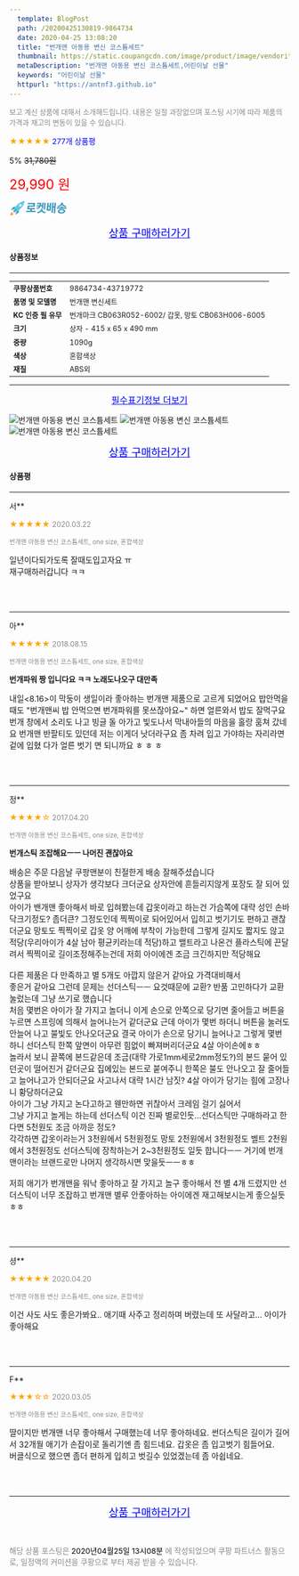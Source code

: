 ```yaml
---
  template: BlogPost
  path: /20200425130819-9864734
  date: 2020-04-25 13:08:20
  title: "번개맨 아동용 변신 코스튬세트"
  thumbnail: https://static.coupangcdn.com/image/product/image/vendoritem/2017/12/08/3069977440/ec0ac8ca-fbe5-4db1-81a6-26e282b45475.jpg
  metaDescription: "번개맨 아동용 변신 코스튬세트,어린이날 선물"
  keywords: "어린이날 선물"
  httpurl: "https://antnf3.github.io"
---
```

  
<span style="color: #888;font-size:0.8rem">보고 계신 상품에 대해서 소개해드립니다.
내용은 일절 과장없으며 포스팅 시기에 따라 제품의 가격과 재고의 변동이 있을 수 있습니다.</span>
  
<span style="color: orange;">★★★★★</span> <span style="color: blue;font-size: 0.85rem;">277개 상품평</span>

<span style="font-size: 0.9rem">5%</span> <span style="font-size: 0.9rem">~~31,780원~~</span>

<span style="color: red;font-size: 1.5rem;">29,990 원</span>

![로켓배송](/assets/rocket_logo.png)

<p align="center"><a href="http://me2.do/xtbcSJu7" style="font-size: 1.2rem; color: blue;">상품 구매하러가기</a></p>

#### 상품정보

---

|                  |                       |
| ---------------- | --------------------- |
| **<span style="font-size:0.8rem;">쿠팡상품번호</span>** | <span style="font-size:0.8rem;">9864734-43719772</span> |
| **<span style="font-size:0.8rem;">품명 및 모델명</span>**    | <span style="font-size:0.8rem;">번개맨 변신세트</span>        |
| **<span style="font-size:0.8rem;">KC 인증 필 유무</span>**    | <span style="font-size:0.8rem;">번개마크 CB063R052-6002/ 갑옷, 망토 CB063H006-6005</span>        |
| **<span style="font-size:0.8rem;">크기</span>**    | <span style="font-size:0.8rem;">상자  - 415 x 65 x 490 mm</span>        |
| **<span style="font-size:0.8rem;">중량</span>**    | <span style="font-size:0.8rem;">1090g</span>        |
| **<span style="font-size:0.8rem;">색상</span>**    | <span style="font-size:0.8rem;">혼합색상</span>        |
| **<span style="font-size:0.8rem;">재질</span>**    | <span style="font-size:0.8rem;">ABS외</span>        |








---

<p align="center"><a href="http://me2.do/xtbcSJu7" style="font-size: 1rem; color: blue;">필수표기정보 더보기</a></p>

![번개맨 아동용 변신 코스튬세트](http://thumbnail8.coupangcdn.com/thumbnails/remote/q89/image/product/content/vendorItem/2017/12/08/43719772/3bc16943-c22e-4cec-b29a-d65f890a43c0.jpg)
![번개맨 아동용 변신 코스튬세트](http://thumbnail9.coupangcdn.com/thumbnails/remote/q89/image/product/content/vendorItem/2017/12/08/43719772/b3b6d1ba-aba3-4e26-9de5-fbf91817eaee.jpg)
![번개맨 아동용 변신 코스튬세트](http://thumbnail8.coupangcdn.com/thumbnails/remote/q89/image/product/content/vendorItem/2017/12/08/43719772/529311e1-9aee-44e1-8ff3-50d364699be6.jpg)

<p align="center"><a href="http://me2.do/xtbcSJu7" style="font-size: 1.2rem; color: blue;">상품 구매하러가기</a></p>

#### 상품평
  
---
  
서**
    
<span style="color: orange;">★★★★★</span> <span style="font-size:0.8rem;color: #888;">2020.03.22</span>
    
<span style="color: #888;font-size:0.7rem">번개맨 아동용 변신 코스튬세트, one size, 혼합색상</span>
    

    
<span style="font-size: 0.9rem;">일년이다되가도록 잘때도입고자요 ㅠ<br/>재구매하러갑니다 ㅋㅋ</span>
    
<br>
<br>

---
  
아**
    
<span style="color: orange;">★★★★★</span> <span style="font-size:0.8rem;color: #888;">2018.08.15</span>
    
<span style="color: #888;font-size:0.7rem">번개맨 아동용 변신 코스튬세트, one size, 혼합색상</span>
    
<span style="font-size:0.85rem">**번개파워 짱 입니다요 ㅋㅋ 노래도나오구 대만족**</span>
    
<span style="font-size: 0.9rem;">내일<8.16>이 막둥이 생일이라  좋아하는 번개맨 제품으로 고르게 되었어요 밥안먹을때도 "번개맨씨 밥 안먹으면 번개파워를 못쓰잖아요~" 하면 얼른와서 밥도 잘먹구요 번개 창에서 소리도 나고 빙글 돌 아가고 빛도나서 막내아들의 마음을 홀랑 훔쳐 갔네요 번개맨 반팔티도 있던데 저는  이게더 낫더라구요 좀 차려 입고 가야하는 자리라면 겉에 입혔 다가 얼른 벗기 면 되니까요 ㅎ ㅎ ㅎ</span>
    
<br>
<br>

---
  
정**
    
<span style="color: orange;">★★★★☆</span> <span style="font-size:0.8rem;color: #888;">2017.04.20</span>
    
<span style="color: #888;font-size:0.7rem">번개맨 아동용 변신 코스튬세트, one size, 혼합색상</span>
    
<span style="font-size:0.85rem">**번개스틱 조잡해요ㅡㅡ 나머진 괜찮아요**</span>
    
<span style="font-size: 0.9rem;">배송은 주문 다음날 쿠팡맨분이 친절한게 배송 잘해주셨습니다<br/>상품을 받아보니 상자가 생각보다 크더군요 상자안에 흔들리지않게 포장도 잘 되어 있었구요<br/>아이가 밴개맨 좋아해서 바로 입혀봤는데 갑옷이라고 하는건 가슴쪽에 대략 성인 손바닥크기정도? 좀더큰? 그정도인데 찍찍이로 되어있어서 입히고 벗기기도 편하고 괜찮더군요 망토도 찍찍이로 갑옷 양 어깨에 부착이 가능한데 그렇게 길지도 짧지도 않고 적당(우리아이가 4살 남아 평균키라는데 적당)하고 밸트라고 나온건 플라스틱에 끈달려서 찍찍이로 길이조정해주는건데 저희 아이에겐 조금 크긴하지만 적당해요<br/><br/>다른 제품은 다 만족하고 별 5개도 아깝지 않은거 같아요 가격대비해서<br/>좋은거 같아요 그런데 문제는 선더스틱ㅡㅡ 요것때문에 교환? 반품 고민하다가 교환 눌렀는데 그냥 쓰기로 했습니다<br/>처음 몇번은 아이가 잘 가지고 놀더니 이게 손으로 안쪽으로 당기면 줄어들고 버튼을 누르면 스프링에 의해서 늘어나는거 같더군요 근데 아이가 몇번 하더니 버튼을 눌러도 안늘어 나고 불빛도 안나오더군요 결국 아이가 손으로 당기니 늘어나고 그렇게 몇번 하니 선더스틱 한쪽 앞면이 아무런 힘없이 빠져버리더군요 4살 아이손에ㅎㅎ<br/>놀라서 보니 끝쪽에 본드같은데 조금(대략 가로1mm세로2mm정도?)의 본드 뭍어 있던곳이 떨어진거 같더군요 집에있는 본드로 붙여주니 한쪽은 불도 안나오고 잘 줄어들고 늘어나고가 안되더군요 사고나서 대략 1시간 남짓? 4살 아이가 당기는 힘에 고장나니 황당하더군요<br/>아이가 그냥 가지고 논다고하고 웬만하면 귀찮아서 크레임 걸기 싫어서<br/>그냥 가지고 놀게는 하는데 선더스틱 이건 진짜 별로인듯...선더스틱만 구매하라고 한다면 5천원도 조금 아까운 정도? <br/>각각하면 갑옷이라는거 3천원에서 5천원정도 망토 2천원에서 3천원정도 벨트 2천원에서 3천원정도 선더스틱에 장착하는거 2~3천원정도 일듯 합니다ㅡㅡ 거기에 번개맨이라는 브랜드로만 나머지 생각하시면 맞을듯ㅡㅡㅎㅎ<br/><br/>저희 애기가 번개맨을 워낙 좋아하고 잘 가지고 놀구 좋아해서 전 별 4개 드렸지만 선더스틱이 너무 조잡하고 번개맨 별루 안좋아하는 아이에겐 재고해보시는게 좋으실듯ㅎㅎ</span>
    
<br>
<br>

---
  
셩**
    
<span style="color: orange;">★★★★★</span> <span style="font-size:0.8rem;color: #888;">2020.04.20</span>
    
<span style="color: #888;font-size:0.7rem">번개맨 아동용 변신 코스튬세트, one size, 혼합색상</span>
    

    
<span style="font-size: 0.9rem;">이건 사도 사도 좋은가봐요.. 애기때 사주고 정리하며 버렸는데 또 사달라고... 아이가 좋아해요</span>
    
<br>
<br>

---
  
F**
    
<span style="color: orange;">★★★☆☆</span> <span style="font-size:0.8rem;color: #888;">2020.03.05</span>
    
<span style="color: #888;font-size:0.7rem">번개맨 아동용 변신 코스튬세트, one size, 혼합색상</span>
    

    
<span style="font-size: 0.9rem;">딸이지만  번개맨  너무  좋아해서  구매했는데   너무  좋아하네요. 썬더스틱은  길이가  길어서  32개월  애기가   손잡이로  돌리기엔  좀  힘드네요. 갑옷은  좀  입고벗기  힘들어요. <br/>버클식으로  했으면    좀더  편하게  입히고  벗길수  있었겠는데  좀  아쉽네요.</span>
    
<br>
<br>


  
---
  
<p align="center"><a href="http://me2.do/xtbcSJu7" style="font-size: 1.2rem; color: blue;">상품 구매하러가기</a></p>
  
<br>
  
<span style="font-size: 0.85rem; color: #888;">해당 상품 포스팅은 <span style="color: #000;"> 2020년04월25일 13시08분 </span> 에 작성되었으며 쿠팡 파트너스 활동으로, 일정액의 커미션을 쿠팡으로 부터 제공 받을 수 있습니다.</span>